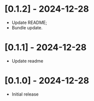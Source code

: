 # [0.1.2] - 2024-12-28

- Update README;
- Bundle update.

# [0.1.1] - 2024-12-28

- Update readme

# [0.1.0] - 2024-12-28

- Initial release
